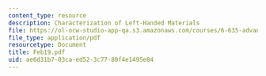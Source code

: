 ```yaml
---
content_type: resource
description: Characterization of Left-Handed Materials
file: https://ol-ocw-studio-app-qa.s3.amazonaws.com/courses/6-635-advanced-electromagnetism-spring-2003/ae6d31b703caed523c7780f4e1495e84_Feb19.pdf
file_type: application/pdf
resourcetype: Document
title: Feb19.pdf
uid: ae6d31b7-03ca-ed52-3c77-80f4e1495e84
---
```

